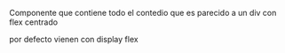 Componente que contiene todo el contedio que es parecido a un div con flex centrado

por defecto vienen con display flex
